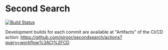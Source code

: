 # Second Search

[![Build Status](https://travis-ci.org/piroor/secondsearch.svg?branch=trunk)](https://travis-ci.org/piroor/secondsearch)

Development builds for each commit are available at "Artifacts" of the CI/CD action:
https://github.com/piroor/secondsearch/actions?query=workflow%3ACI%2FCD
